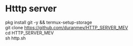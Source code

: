 # Htttp server
pkg install git -y && termux-setup-storage\
git clone https://github.com/duranmev/HTTP_SERVER_MEV \
cd HTTP_SERVER_MEV \
sh http.sh
